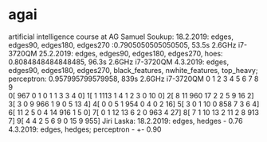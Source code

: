 # agai
artificial intelligence course at AG
Samuel Soukup:
	18.2.2019: edges, edges90, edges180, edges270 :0.7905050505050505, 53.5s 2.6GHz i7-3720QM 
	25.2.2019: edges, edges90, edges180, edges270, hoes: 0.8084848484848485, 96.3s 2.6GHz i7-3720QM
	4.3.2019: edges, edges90, edges180, edges270, black_features, nwhite_features, top_heavy;  perceptron: 0.957995799579958, 839s 2.6GHz i7-3720QM
 	0	1		2	3	4	5		6	7	8	9	
 0[ 967    0    1    0    1    1    3    3    4    0]
 1[   1 1113    1    4    1    2    3    0   10    0]
 2[   8   11  960   17    2    2    5    9   16    2]
 3[   3    0    9  966    1    9    0    5   13    4]
 4[   0    0    5    1  954    0    4    0    2   16]
 5[   3    0    1   10    0  858    7    3    6    4]
 6[  11    2    5    0    4   14  916    1    5    0]
 7[   0    1   12   13    6    2    0  963    4   27]
 8[   7    1   10   13    2   11    2    8  913    7]
 9[   4    4    2    5    6    9    0   15    9  955]
Jiri Laska:
	18.2.2019: edges, hedges - 0.76
	4.3.2019: edges, hedges; perceptron - +- 0.90

